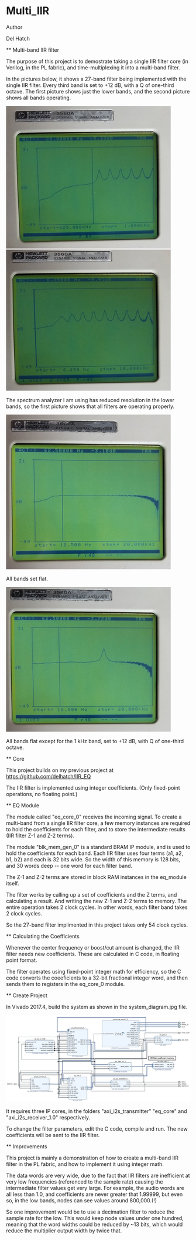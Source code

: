 # Multi_IIR

Author

Del Hatch

** Multi-band IIR filter

The purpose of this project is to demostrate taking a single IIR filter core (in Verilog, in the PL fabric), and time-multiplexing it into a multi-band filter.

In the pictures below, it shows a 27-band filter being implemented with the single IIR filter. Every third band is set to +12 dB, with a Q of one-third octave. The first picture shows just the lower bands, and the second picture shows all bands operating.

![screenshot](https://github.com/delhatch/Multi_IIR/blob/master/low.jpg)
![screenshot](https://github.com/delhatch/Multi_IIR/blob/master/peaks.jpg)

The spectrum analyzer I am using has reduced resolution in the lower bands, so the first picture shows that all filters are operating properly.

![screenshot](https://github.com/delhatch/Multi_IIR/blob/master/flat.jpg)

All bands set flat.

![screenshot](https://github.com/delhatch/Multi_IIR/blob/master/1k.jpg)

All bands flat except for the 1 kHz band, set to +12 dB, with Q of one-third octave.

** Core

This project builds on my previous project at https://github.com/delhatch/IIR_EQ

The IIR filter is implemented using integer coefficients. (Only fixed-point operations, no floating point.)

** EQ Module

The module called "eq_core_0" receives the incoming signal. To create a multi-band from a single IIR filter core, a few memory instances are required to hold the coefficients for each filter, and to store the intermediate results (IIR filter Z-1 and Z-2 terms).

The module "blk_mem_gen_0" is a standard BRAM IP module, and is used to hold the coefficients for each band. Each IIR filter uses four terms (a1, a2, b1, b2) and each is 32 bits wide. So the width of this memory is 128 bits, and 30 words deep -- one word for each filter band.

The Z-1 and Z-2 terms are stored in block RAM instances in the eq_module itself.

The filter works by calling up a set of coefficients and the Z terms, and calculating a result. And writing the new Z-1 and Z-2 terms to memory. The entire operation takes 2 clock cycles. In other words, each filter band takes 2 clock cycles.

So the 27-band filter implimented in this project takes only 54 clock cycles.

** Calculating the Coefficients

Whenever the center frequency or boost/cut amount is changed, the IIR filter needs new coefficients. These are calculated in C code, in floating point format.

The filter operates using fixed-point integer math for efficiency, so the C code converts the coeeficients to a 32-bit fractional integer word, and then sends them to registers in the eq_core_0 module.

** Create Project

In Vivado 2017.4, build the system as shown in the system_diagram.jpg file.

![system diagram](https://github.com/delhatch/Multi_IIR/blob/master/system_architecture.JPG)

It requires three IP cores, in the folders "axi_i2s_transmitter" "eq_core" and "axi_i2s_receiver_1.0" respectively.

To change the filter parameters, edit the C code, compile and run. The new coefficients will be sent to the IIR filter.

** Improvements

This project is mainly a demonstration of how to create a multi-band IIR filter in the PL fabric, and how to implement it using integer math.

The data words are very wide, due to the fact that IIR filters are inefficient at very low frequencies (referenced to the sample rate) causing the intermediate filter values get very large. For example, the audio words are all less than 1.0, and coefficients are never greater that 1.99999, but even so, in the low bands, nodes can see values around 800,000.(!)

So one improvement would be to use a decimation filter to reduce the sample rate for the low. This would keep node values under one hundred, meaning that the word widths could be reduced by ~13 bits, which would reduce the multiplier output width by twice that.





